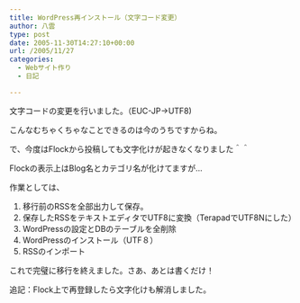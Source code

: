 ```yaml
---
title: WordPress再インストール（文字コード変更）
author: 八雲
type: post
date: 2005-11-30T14:27:10+00:00
url: /2005/11/27
categories:
  - Webサイト作り
  - 日記

---
```

文字コードの変更を行いました。（EUC-JP→UTF8)

こんなむちゃくちゃなことできるのは今のうちですからね。

で、今度はFlockから投稿しても文字化けが起きなくなりました＾＾

Flockの表示上はBlog名とカテゴリ名が化けてますが…

作業としては、

  1. 移行前のRSSを全部出力して保存。
  2. 保存したRSSをテキストエディタでUTF8に変換（TerapadでUTF8Nにした）
  3. WordPressの設定とDBのテーブルを全削除
  4. WordPressのインストール（UTF８）
  5. RSSのインポート

これで完璧に移行を終えました。さあ、あとは書くだけ！



追記：Flock上で再登録したら文字化けも解消しました。